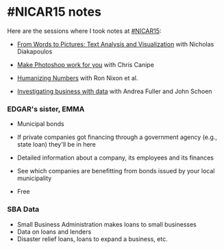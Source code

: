 # #NICAR15 notes #

Here are the sessions where I took notes at
[#NICAR15](http://ire.org/conferences/nicar2015/):

* [From Words to Pictures: Text Analysis and Visualization](20150305-0900-from_words_to_pictures.md)
  with Nicholas Diakapoulos

* [Make Photoshop work for you](20150305-1010-make_photoshop_work_for_you.md)
  with Chris Canipe

* [Humanizing Numbers](20150305-1520-humanizing_numbers.md) with Ron Nixon
  et al.

* [Investigating business with data](20150305-1630-investigating_business_with_data.md)
  with Andrea Fuller and John Schoen

### EDGAR's sister, EMMA ###

* Municipal bonds

* If private companies got financing through a government agency (e.g., state
  loan) they'll be in here

* Detailed information about a company, its employees and its finances

* See which companies are benefitting from bonds issued by your local
  municipality

* Free

### SBA Data ###

* Small Business Administration makes loans to small businesses
* Data on loans and lenders
* Disaster relief loans, loans to expand a business, etc.



